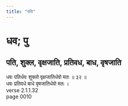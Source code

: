 ```yaml
---
title: "पति"
---
```


# धव; पु
## पति, शुक्ल, वृक्षजाति, प्रतिवध, बाध, वृषजाति
धवः पतिर्धवः शुक्लो वृक्षजातिर्धवो मतः ॥ ३२ ॥<br />धवः प्रतिवधे बाधे वृषजातिर्धवो मतः ।<br />verse 2.1.1.32<br />page 0010

